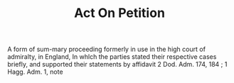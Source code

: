 ---
title: Act On Petition
letter: A
permalink: "/definitions/act-on-petition.html"
body: A form of sum-mary proceeding formerly in use in the high court of admiralty,
  in England, In whlch the parties stated their respective cases briefly, and supported
  their statements by affidavit 2 Dod. Adm. 174, 184 ; 1 Hagg. Adm. 1, note
published_at: '2018-07-07'
layout: post
---